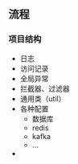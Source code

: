 ## 流程
### 项目结构

- 日志
- 访问记录
- 全局异常
- 拦截器、过滤器
- 通用类（util）
- 各种配置
    - 数据库
    - redis
    - kafka
    - ... 
- 
